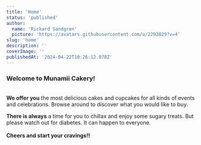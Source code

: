 ```yaml
---
title: 'Home'
status: 'published'
author:
  name: 'Rickard Sandgren'
  picture: 'https://avatars.githubusercontent.com/u/2293029?v=4'
slug: 'home'
description: ''
coverImage: ''
publishedAt: '2024-04-22T10:26:12.078Z'
---
```


### Welcome to Munamii Cakery!

\
**We offer you** the most delicious cakes and cupcakes for all kinds of events and celebrations. Browse around to discover what you would like to buy.

**There is always** a time for you to chillax and enjoy some sugary treats. But please watch out for diabetes. It can happen to everyone.\
**\
Cheers and start your cravings!!**